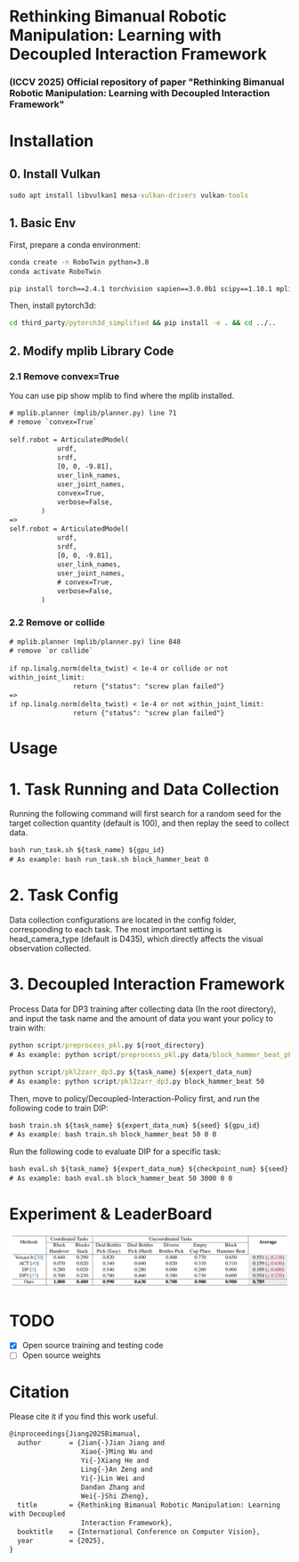 # Rethinking Bimanual Robotic Manipulation: Learning with Decoupled Interaction Framework
### (ICCV 2025) Official repository of paper "Rethinking Bimanual Robotic Manipulation: Learning with Decoupled Interaction Framework"

# Installation
## 0. Install Vulkan
```cmd
sudo apt install libvulkan1 mesa-vulkan-drivers vulkan-tools
```
## 1. Basic Env
First, prepare a conda environment:
```cmd
conda create -n RoboTwin python=3.8
conda activate RoboTwin
```
```cmd
pip install torch==2.4.1 torchvision sapien==3.0.0b1 scipy==1.10.1 mplib==0.1.1 gymnasium==0.29.1 trimesh==4.4.3 open3d==0.18.0 imageio==2.34.2 pydantic zarr openai huggingface_hub==0.25.0
```
Then, install pytorch3d:
```cmd
cd third_party/pytorch3d_simplified && pip install -e . && cd ../..
```
## 2. Modify mplib Library Code
### 2.1 Remove convex=True
You can use pip show mplib to find where the mplib installed.
```
# mplib.planner (mplib/planner.py) line 71
# remove `convex=True`

self.robot = ArticulatedModel(
            urdf,
            srdf,
            [0, 0, -9.81],
            user_link_names,
            user_joint_names,
            convex=True,
            verbose=False,
        )
=> 
self.robot = ArticulatedModel(
            urdf,
            srdf,
            [0, 0, -9.81],
            user_link_names,
            user_joint_names,
            # convex=True,
            verbose=False,
        )
```
### 2.2 Remove or collide
```
# mplib.planner (mplib/planner.py) line 848
# remove `or collide`

if np.linalg.norm(delta_twist) < 1e-4 or collide or not within_joint_limit:
                return {"status": "screw plan failed"}
=>
if np.linalg.norm(delta_twist) < 1e-4 or not within_joint_limit:
                return {"status": "screw plan failed"}
```

# Usage
# 1. Task Running and Data Collection
Running the following command will first search for a random seed for the target collection quantity (default is 100), and then replay the seed to collect data.
```cmd
bash run_task.sh ${task_name} ${gpu_id}
# As example: bash run_task.sh block_hammer_beat 0
```
# 2. Task Config
Data collection configurations are located in the config folder, corresponding to each task. The most important setting is head_camera_type (default is D435), which directly affects the visual observation collected.
# 3. Decoupled Interaction Framework
Process Data for DP3 training after collecting data (In the root directory), and input the task name and the amount of data you want your policy to train with:
```cmd
python script/preprocess_pkl.py ${root_directory}
# As example: python script/preprocess_pkl.py data/block_hammer_beat_pkl/
```
```cmd
python script/pkl2zarr_dp3.py ${task_name} ${expert_data_num}
# As example: python script/pkl2zarr_dp3.py block_hammer_beat 50
```
Then, move to policy/Decoupled-Interaction-Policy first, and run the following code to train DIP:
```cmd
bash train.sh ${task_name} ${expert_data_num} ${seed} ${gpu_id}
# As example: bash train.sh block_hammer_beat 50 0 0
```
Run the following code to evaluate DIP for a specific task:
```cmd
bash eval.sh ${task_name} ${expert_data_num} ${checkpoint_num} ${seed} ${gpu_id}
# As example: bash eval.sh block_hammer_beat 50 3000 0 0
```
# Experiment & LeaderBoard
![LeaderBoard](./figure/DIF_Results.png)

# TODO
- [x] Open source training and testing code
- [ ] Open source weights

# Citation
Please cite it if you find this work useful.
```
@inproceedings{Jiang2025Bimanual,
  author       = {Jian{-}Jian Jiang and
                  Xiao{-}Ming Wu and
                  Yi{-}Xiang He and
                  Ling{-}An Zeng and
                  Yi{-}Lin Wei and
                  Dandan Zhang and
                  Wei{-}Shi Zheng},
  title        = {Rethinking Bimanual Robotic Manipulation: Learning with Decoupled
                  Interaction Framework},
  booktitle    = {International Conference on Computer Vision},
  year         = {2025},
}
```
